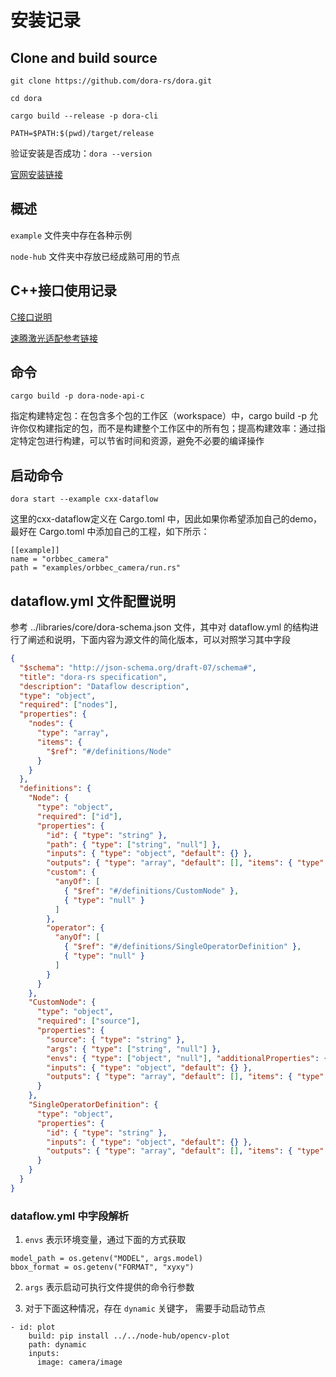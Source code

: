 # 安装记录

## Clone and build source

```
git clone https://github.com/dora-rs/dora.git

cd dora

cargo build --release -p dora-cli

PATH=$PATH:$(pwd)/target/release

```

验证安装是否成功：```dora --version```

[官网安装链接](https://dora-rs.ai/)

## 概述

`example` 文件夹中存在各种示例

`node-hub` 文件夹中存放已经成熟可用的节点


##  C++接口使用记录

[C接口说明](https://dora-rs.ai/docs/api/c-api)

[速腾激光适配参考链接](https://rupingcen.blog.csdn.net/article/details/135376558?spm=1001.2014.3001.5502)

## 命令

```
cargo build -p dora-node-api-c
```

指定构建特定包：在包含多个包的工作区（workspace）中，cargo build -p 允许你仅构建指定的包，而不是构建整个工作区中的所有包；提高构建效率：通过指定特定包进行构建，可以节省时间和资源，避免不必要的编译操作

## 启动命令

```
dora start --example cxx-dataflow
```

这里的cxx-dataflow定义在 Cargo.toml 中，因此如果你希望添加自己的demo，最好在 Cargo.toml 中添加自己的工程，如下所示：

```
[[example]]
name = "orbbec_camera"
path = "examples/orbbec_camera/run.rs"
```

## dataflow.yml 文件配置说明

参考 ../libraries/core/dora-schema.json 文件，其中对 dataflow.yml 的结构进行了阐述和说明，下面内容为源文件的简化版本，可以对照学习其中字段

```json
{
  "$schema": "http://json-schema.org/draft-07/schema#",
  "title": "dora-rs specification",
  "description": "Dataflow description",
  "type": "object",
  "required": ["nodes"],
  "properties": {
    "nodes": {
      "type": "array",
      "items": {
        "$ref": "#/definitions/Node"
      }
    }
  },
  "definitions": {
    "Node": {
      "type": "object",
      "required": ["id"],
      "properties": {
        "id": { "type": "string" },
        "path": { "type": ["string", "null"] },
        "inputs": { "type": "object", "default": {} },
        "outputs": { "type": "array", "default": [], "items": { "type": "string" } },
        "custom": {
          "anyOf": [
            { "$ref": "#/definitions/CustomNode" },
            { "type": "null" }
          ]
        },
        "operator": {
          "anyOf": [
            { "$ref": "#/definitions/SingleOperatorDefinition" },
            { "type": "null" }
          ]
        }
      }
    },
    "CustomNode": {
      "type": "object",
      "required": ["source"],
      "properties": {
        "source": { "type": "string" },
        "args": { "type": ["string", "null"] },
        "envs": { "type": ["object", "null"], "additionalProperties": { "type": "string" } },
        "inputs": { "type": "object", "default": {} },
        "outputs": { "type": "array", "default": [], "items": { "type": "string" } }
      }
    },
    "SingleOperatorDefinition": {
      "type": "object",
      "properties": {
        "id": { "type": "string" },
        "inputs": { "type": "object", "default": {} },
        "outputs": { "type": "array", "default": [], "items": { "type": "string" } }
      }
    }
  }
}
```

### dataflow.yml 中字段解析

1. `envs` 表示环境变量，通过下面的方式获取

```
model_path = os.getenv("MODEL", args.model)
bbox_format = os.getenv("FORMAT", "xyxy")
```

2. `args` 表示启动可执行文件提供的命令行参数

3. 对于下面这种情况，存在 `dynamic` 关键字， 需要手动启动节点

```
- id: plot
    build: pip install ../../node-hub/opencv-plot
    path: dynamic
    inputs:
      image: camera/image
````

